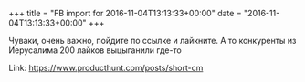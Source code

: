 +++
title = "FB import for 2016-11-04T13:13:33+00:00"
date = "2016-11-04T13:13:33+00:00"
+++

Чуваки, очень важно, пойдите по ссылке и лайкните. А то конкуренты из Иерусалима 200 лайков выцыганили где-то


Link: https://www.producthunt.com/posts/short-cm
